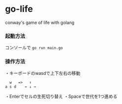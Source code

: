 # go-life
conway's game of life with golang

### 起動方法
コンソールで
`go run main.go`

### 操作方法
・キーボードのwasdで上下左右の移動
```
  w   =>   ↑
a s d    ← ↓ →
```
・Enterでセルの生死切り替え
・Spaceで世代を1つ進める
